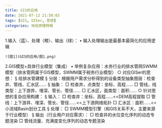 ```yaml
---
title: GIS的应用
date: 2021-07-12 21:50:03
tags: [GIS, GISer, 思想]
categories: 地信原理特辑
---
```

1.输入（蓝）、处理（橙）、输出（绿）：
	• 输入处理输出是最基本最简化的应用逻辑
<!--more-->
	![图1](GIS的应用/图1.png)
2.GIS模型+具体行业模型（集成）
	• 举例复杂应用：水务行业的排水管网SWMM模型（排水管网属于GIS模型，SWMM属于税务行业模型）
		○ 对应GISer的思想：
			§ 给排水管建模
			§ 分层：根据用户需求分析得到的设备类型抽象图层：检查井、管线、汇水区……
			§ 抽象：
				□ 检查井，点类型：坐标、高程……
				□ 管线，线类型：上下游井、埋深、管长、管径……
				□ 汇水区，面类型：面积……
		○ 针对思想的复杂应用构建：
			§ 输入：
				□ 检查井：坐标、高程……<<DEM高程提取
				□ 管线：上下游井、埋深、管长、管径……<<上下游网络拓扑
				□ 汇水区：面积……<<小流域Basin划分工具
			§ 处理：
				□ SWMM模型引擎（和GIS关系不大，主要来源于行业模型）
			§ 输出（行业用户对应需求）：
				□ 检查井的水位变化序列的动态专题渲染
				□ 管线流量、充满度变化序列的动态专题渲染

